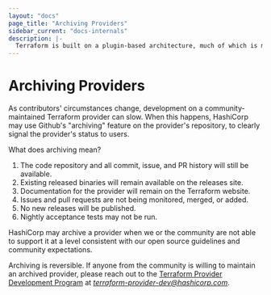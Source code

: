 ```yaml
---
layout: "docs"
page_title: "Archiving Providers"
sidebar_current: "docs-internals"
description: |-
  Terraform is built on a plugin-based architecture, much of which is maintained by our user community. Occasionally, unmaintained providers may archived to reduce confusion for users and developers.
---
```


<!--
This page is purposefully not linked from anywhere on terraform.io: it is intended to be linked only from the README files of archived providers.
-->

# Archiving Providers

As contributors' circumstances change, development on a community-maintained Terraform provider can slow. When this happens, HashiCorp may use Github's "archiving" feature on the provider's repository, to clearly signal the provider's status to users.

What does archiving mean?

1. The code repository and all commit, issue, and PR history will still be available.
1. Existing released binaries will remain available on the releases site.
1. Documentation for the provider will remain on the Terraform website.
1. Issues and pull requests are not being monitored, merged, or added.
1. No new releases will be published.
1. Nightly acceptance tests may not be run.

HashiCorp may archive a provider when we or the community are not able to support it at a level consistent with our open source guidelines and community expectations.

Archiving is reversible. If anyone from the community is willing to maintain an archived provider, please reach out to the [Terraform Provider Development Program](https://www.terraform.io/guides/terraform-provider-development-program.html) at *terraform-provider-dev@hashicorp.com*.

